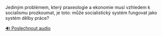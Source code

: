 
Jediným problémem, který praxeologie a ekonomie musí vzhledem k socialismu prozkoumat, je toto: může socialistický systém fungovat jako systém dělby práce?

[🔊 Poslechnout audio](/data/7-paragraphs/audio/chapter_140/para_007-Jedinm-problmem-kter-praxeologie-a-ekonomie-mu.mp3)
